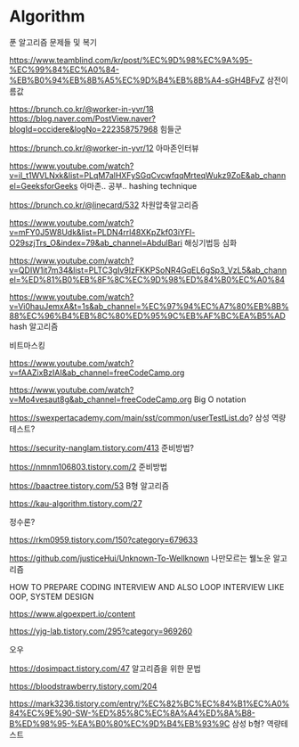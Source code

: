 # Algorithm

푼 알고리즘 문제들 및 복기

https://www.teamblind.com/kr/post/%EC%9D%98%EC%9A%95-%EC%99%84%EC%A0%84-%EB%B0%94%EB%8B%A5%EC%9D%B4%EB%8B%A4-sGH4BFvZ
삼전이름값

https://brunch.co.kr/@worker-in-yvr/18
https://blog.naver.com/PostView.naver?blogId=occidere&logNo=222358757968
힘들군

https://brunch.co.kr/@worker-in-yvr/12
아마존인터뷰


https://www.youtube.com/watch?v=il_t1WVLNxk&list=PLqM7alHXFySGqCvcwfqqMrteqWukz9ZoE&ab_channel=GeeksforGeeks
아마존.. 공부..
hashing technique

https://brunch.co.kr/@linecard/532
차원압축알고리즘

https://www.youtube.com/watch?v=mFY0J5W8Udk&list=PLDN4rrl48XKpZkf03iYFl-O29szjTrs_O&index=79&ab_channel=AbdulBari
해싱기법등 심화

https://www.youtube.com/watch?v=QDIW1it7m34&list=PLTC3gIv9IzFKKPSoNR4GqEL6gSp3_VzL5&ab_channel=%ED%81%B0%EB%8F%8C%EC%9D%98%ED%84%B0%EC%A0%84

https://www.youtube.com/watch?v=Vi0hauJemxA&t=1s&ab_channel=%EC%97%94%EC%A7%80%EB%8B%88%EC%96%B4%EB%8C%80%ED%95%9C%EB%AF%BC%EA%B5%AD
hash 알고리즘

비트마스킹

https://www.youtube.com/watch?v=fAAZixBzIAI&ab_channel=freeCodeCamp.org


https://www.youtube.com/watch?v=Mo4vesaut8g&ab_channel=freeCodeCamp.org
Big O notation

https://swexpertacademy.com/main/sst/common/userTestList.do?
삼성 역량테스트?

https://security-nanglam.tistory.com/413
준비방법?

https://nmnm106803.tistory.com/2
준비방법

https://baactree.tistory.com/53
B형 알고리즘

https://kau-algorithm.tistory.com/27

정수론?

https://rkm0959.tistory.com/150?category=679633


https://github.com/justiceHui/Unknown-To-Wellknown
나만모르는 웰노운 알고리즘

HOW TO PREPARE CODING INTERVIEW AND ALSO LOOP INTERVIEW LIKE OOP, SYSTEM DESIGN

https://www.algoexpert.io/content


https://yjg-lab.tistory.com/295?category=969260

오우

https://dosimpact.tistory.com/47
알고리즘을 위한 문법

https://bloodstrawberry.tistory.com/204


https://mark3236.tistory.com/entry/%EC%82%BC%EC%84%B1%EC%A0%84%EC%9E%90-SW-%ED%85%8C%EC%8A%A4%ED%8A%B8-B%ED%98%95-%EA%B0%80%EC%9D%B4%EB%93%9C
삼성 b형? 역량테스트
